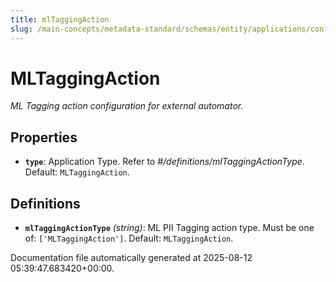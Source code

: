 ```yaml
---
title: mlTaggingAction
slug: /main-concepts/metadata-standard/schemas/entity/applications/configuration/external/automator/mltaggingaction
---
```


# MLTaggingAction

*ML Tagging action configuration for external automator.*

## Properties

- **`type`**: Application Type. Refer to *#/definitions/mlTaggingActionType*. Default: `MLTaggingAction`.
## Definitions

- **`mlTaggingActionType`** *(string)*: ML PII Tagging action type. Must be one of: `['MLTaggingAction']`. Default: `MLTaggingAction`.


Documentation file automatically generated at 2025-08-12 05:39:47.683420+00:00.
